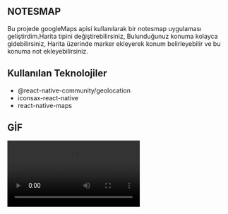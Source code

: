 
## NOTESMAP
Bu projede googleMaps apisi kullanılarak bir notesmap uygulaması geliştirdim.Harita tipini değiştirebilirsiniz, Bulunduğunuz konuma kolayca gidebilirsiniz, Harita üzerinde marker ekleyerek konum belirleyebilir ve bu konuma not ekleyebilirsiniz.

## Kullanılan Teknolojiler
- @react-native-community/geolocation
- iconsax-react-native
- react-native-maps
## GİF
![](./mapExaple/ZightRecording2025-02-23at10.25.30AM-ezgif.com-video-to-gif-converter.mp4)